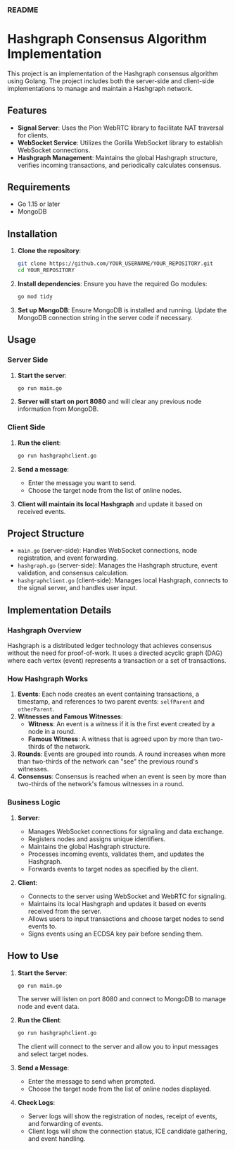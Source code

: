 ### README

# Hashgraph Consensus Algorithm Implementation

This project is an implementation of the Hashgraph consensus algorithm using Golang. The project includes both the server-side and client-side implementations to manage and maintain a Hashgraph network.

## Features

- **Signal Server**: Uses the Pion WebRTC library to facilitate NAT traversal for clients.
- **WebSocket Service**: Utilizes the Gorilla WebSocket library to establish WebSocket connections.
- **Hashgraph Management**: Maintains the global Hashgraph structure, verifies incoming transactions, and periodically calculates consensus.

## Requirements

- Go 1.15 or later
- MongoDB

## Installation

1. **Clone the repository**:

   ```sh
   git clone https://github.com/YOUR_USERNAME/YOUR_REPOSITORY.git
   cd YOUR_REPOSITORY
   ```

2. **Install dependencies**:
   Ensure you have the required Go modules:

   ```sh
   go mod tidy
   ```

3. **Set up MongoDB**:
   Ensure MongoDB is installed and running. Update the MongoDB connection string in the server code if necessary.

## Usage

### Server Side

1. **Start the server**:

   ```sh
   go run main.go
   ```

2. **Server will start on port 8080** and will clear any previous node information from MongoDB.

### Client Side

1. **Run the client**:

   ```sh
   go run hashgraphclient.go
   ```

2. **Send a message**:

   - Enter the message you want to send.
   - Choose the target node from the list of online nodes.

3. **Client will maintain its local Hashgraph** and update it based on received events.

## Project Structure

- `main.go` (server-side): Handles WebSocket connections, node registration, and event forwarding.
- `hashgraph.go` (server-side): Manages the Hashgraph structure, event validation, and consensus calculation.
- `hashgraphclient.go` (client-side): Manages local Hashgraph, connects to the signal server, and handles user input.

## Implementation Details

### Hashgraph Overview

Hashgraph is a distributed ledger technology that achieves consensus without the need for proof-of-work. It uses a directed acyclic graph (DAG) where each vertex (event) represents a transaction or a set of transactions.

### How Hashgraph Works

1. **Events**: Each node creates an event containing transactions, a timestamp, and references to two parent events: `selfParent` and `otherParent`.
2. **Witnesses and Famous Witnesses**:
   - **Witness**: An event is a witness if it is the first event created by a node in a round.
   - **Famous Witness**: A witness that is agreed upon by more than two-thirds of the network.
3. **Rounds**: Events are grouped into rounds. A round increases when more than two-thirds of the network can "see" the previous round's witnesses.
4. **Consensus**: Consensus is reached when an event is seen by more than two-thirds of the network's famous witnesses in a round.

### Business Logic

1. **Server**:

   - Manages WebSocket connections for signaling and data exchange.
   - Registers nodes and assigns unique identifiers.
   - Maintains the global Hashgraph structure.
   - Processes incoming events, validates them, and updates the Hashgraph.
   - Forwards events to target nodes as specified by the client.

2. **Client**:
   - Connects to the server using WebSocket and WebRTC for signaling.
   - Maintains its local Hashgraph and updates it based on events received from the server.
   - Allows users to input transactions and choose target nodes to send events to.
   - Signs events using an ECDSA key pair before sending them.

## How to Use

1. **Start the Server**:

   ```sh
   go run main.go
   ```

   The server will listen on port 8080 and connect to MongoDB to manage node and event data.

2. **Run the Client**:

   ```sh
   go run hashgraphclient.go
   ```

   The client will connect to the server and allow you to input messages and select target nodes.

3. **Send a Message**:

   - Enter the message to send when prompted.
   - Choose the target node from the list of online nodes displayed.

4. **Check Logs**:
   - Server logs will show the registration of nodes, receipt of events, and forwarding of events.
   - Client logs will show the connection status, ICE candidate gathering, and event handling.
